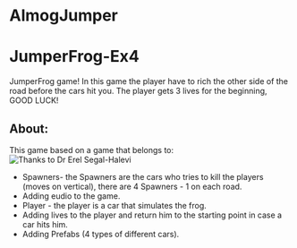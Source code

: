 # AlmogJumper

# JumperFrog-Ex4
JumperFrog game!
In this game the player have to rich the other side of the road before the cars hit you.
The player gets 3 lives for the beginning, 
GOOD LUCK!

## About:


This game based on a game that belongs to:
![Thanks to Dr Erel Segal-Halevi](https://github.com/gamedev-at-ariel/02-prefabs-triggers)


* Spawners- the Spawners are the cars who tries to kill the players (moves on vertical), there are 4 Spawners -  1 on each road.
* Adding eudio to the game.
* Player - the player is a car that simulates the frog.
* Adding lives to the player and return him to the starting point in case a car hits him.
* Adding Prefabs (4 types of different cars).
</div>

